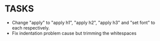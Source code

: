 # TASKS

- Change "apply" to "apply h1", "apply h2", "apply h3" and "set font" to each respectively.
- Fix indentation problem cause but trimming the whitespaces
